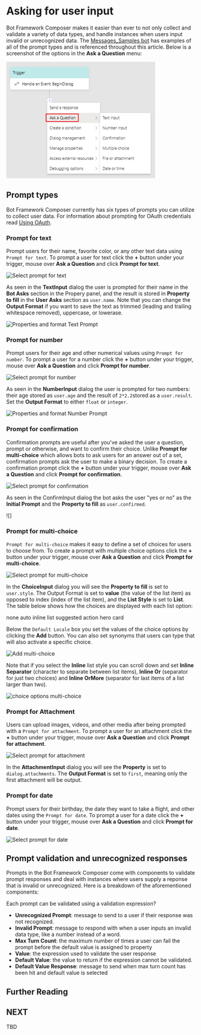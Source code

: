 # Asking for user input
Bot Framework Composer makes it easier than ever to not only collect and validate a variety of data types, and handle instances when users input invalid or unrecognized data. The [Messages_Samples bot](https://github.com/microsoft/BotFramework-Composer/tree/master/SampleBots/Message_Samples/ComposerDialogs) has examples of all of the prompt types and is referenced throughout this article. Below is a screenshot of the options in the **Ask a Question** menu:

![prompt menu](./media/ask-for-input/prompt-menu.png)

## Prompt types
Bot Framework Composer currently has six types of prompts you can utilize to collect user data. For information about prompting for OAuth credentials read [Using OAuth](). 

### Prompt for text
Prompt users for their name, favorite color, or any other text data using `Prompt for text`. To prompt a user for text click the **+** button under your trigger, mouse over **Ask a Question** and click **Prompt for text**. 

![Select prompt for text]()

As seen in the **TextInput** dialog the user is prompted for their name in the **Bot Asks** section in the Propery panel, and the result is stored in **Property to fill** in the **User Asks** section as `user.name`. Note that you can change the **Output Format** if you want to save the text as trimmed (leading and trailing whitespace removed), uppercase, or lowerase. 

![Properties and format Text Prompt]()

### Prompt for number
Prompt users for their age and other numerical values using `Prompt for number`. To prompt a user for a number click the **+** button under your trigger, mouse over **Ask a Question** and click **Prompt for number**. 

![Select prompt for number]()

As seen in the **NumberInput** dialog the user is prompted for two numbers: their age stored as `user.age` and the result of `2*2.2`stored as a `user.result`. Set the **Output Format** to either `float` or `integer`.  

![Properties and format Number Prompt]()

### Prompt for confirmation
Confirmation prompts are useful after you've asked the user a question, prompt or otherwise, and want to confirm their choice. Unlike **Prompt for multi-choice** which allows bots to ask users for an answer out of a set, confirmation prompts ask the user to make a binary decision. To create a confirmation prompt click the **+** button under your trigger, mouse over **Ask a Question** and click **Prompt for confirmation**. 

![Select prompt for confirmation]()

As seen in the ConfirmInput dialog the bot asks the user "yes or no" as the **Initial Prompt** and the **Property to fill** as `user.confirmed`.

![]

### Prompt for multi-choice
`Prompt for multi-choice` makes it easy to define a set of choices for users to choose from. To create a prompt with multiple choice options click the **+** button under your trigger, mouse over **Ask a Question** and click **Prompt for multi-choice**. 

![Select prompt for multi-choice]()

In the **ChoiceInput** dialog you will see the **Property to fill** is set to `user.style`. The Output Format is set to **value** (the value of the list item) as opposed to index (index of the list item), and the **List Style** is set to **List**. The table below shows how the choices are displayed with each list option:

<list option table>
none
auto
inline
list
suggested action
hero card

Below the `Default Locale` box you set the values of the choice options by clicking the **Add** button. You can also set synonyms that users can type that will also activate a specific choice. 

![Add multi-choice]()

Note that if you select the **Inline** list style you can scroll down and set **Inline Separator** (character to separate between list items), **Inline Or** (separator for just two choices) and **Inline OrMore** (separator for last items of a list larger than two).

![choice options multi-choice]()

### Prompt for Attachment
Users can upload images, videos, and other media after being prompted with a `Prompt for attachment`. To prompt a user for an attachment click the **+** button under your trigger, mouse over **Ask a Question** and click **Prompt for attachment**.

![Select prompt for attachment]()

In the **AttachmentInput** dialog you will see the **Property** is set to `dialog.attachments`. The **Output Format** is set to `first`, meaning only the first attachment will be output. 

### Prompt for date
Prompt users for their birthday, the date they want to take a flight, and other dates using the `Prompt for date`. To prompt a user for a date click the **+** button under your trigger, mouse over **Ask a Question** and click **Prompt for date**.

![Select prompt for date]()

## Prompt validation and unrecognized responses 
Prompts in the Bot Framework Composer come with components to validate prompt responses and deal with instances where users supply a reponse that is invalid or unrecognized. Here is a breakdown of the aforementioned components:

Each prompt can be validated using a validation expression?

- **Unrecognized Prompt**:  message to send to a user if their response was not recognized.
- **Invalid Prompt**:  message to respond with when a user inputs an invalid data type, like a number instead of a word.
- **Max Turn Count**: the maximum number of times a user can fail the prompt before the default value is assigned to property
- **Value**: the expression used to validate the user response
- **Default Value**: the value to return if the expression cannot be validated.
- **Default Value Response**: message to send when max turn count has been hit and default value is selected




## Further Reading

## NEXT
TBD
